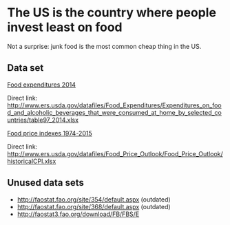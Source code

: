 # The US is the country where people invest least on food

Not a surprise: junk food is the most common cheap thing in the US.

## Data set

[Food expenditures 2014](http://www.ers.usda.gov/data-products/food-expenditures.aspx)

Direct link: http://www.ers.usda.gov/datafiles/Food_Expenditures/Expenditures_on_food_and_alcoholic_beverages_that_were_consumed_at_home_by_selected_countries/table97_2014.xlsx

[Food price indexes 1974-2015](http://www.ers.usda.gov/data-products/food-price-outlook.aspx)

Direct link: http://www.ers.usda.gov/datafiles/Food_Price_Outlook/Food_Price_Outlook/historicalCPI.xlsx

## Unused data sets

* http://faostat.fao.org/site/354/default.aspx (outdated)
* http://faostat.fao.org/site/368/default.aspx (outdated)
* http://faostat3.fao.org/download/FB/FBS/E